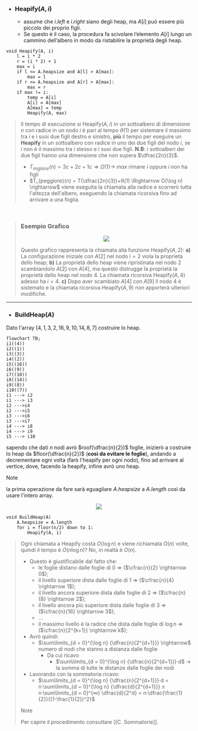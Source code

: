 - ### Heapify($A, i$)
	- assume che $i.left$ e $i.right$ siano degli heap, ma $A[i]$ può essere più piccolo dei proprio figli.
	- Se questo è il caso, la procedura fa scivolare l’elemento $A[i]$ lungo un cammino dell’albero in modo da ristabilire la proprietà degli heap.

``` Pseudocodice TI:"Heapify" "FOLD"
void Heapify(A, i)
	l = i * 2
	r = (i * 2) + 1
	max = i
	if l <= A.heapsize and A[l] > A[max]:
		max = l
	if r <= A.heapsize and A[r] > A[max]:
		max = r
	if max != i:
		temp = A[i]
		A[i] = A[max]
		A[max] = temp
		Heapify(A, max)
``` 

>Il tempo di esecuzione si Heapify$(A, i)$ in un sottoalbero di dimensione $n$ con radice in un nodo $i$ è pari al tempo $θ(1)$ per sistemare il massimo tra $i$ e i suoi due figli destro e sinistro, **più** il tempo per eseguire un **Heapify** in un sottoalbero con radice in uno dei due figli del nodo $i$, se $i$ non è il massimo tra $i$ stesso e i suoi due figli.
>**N.B**: i sottoalberi dei due figli hanno una dimensione che non supera $\dfrac{2n}{3}$. 
>- $T_{migliore}(n) = 3c + 2c + 1c \Rightarrow Ω(1) \rightarrow$ $max$ rimane $i$ oppure $i$ non ha figli
>- $T_{peggiore}(n) = T(\dfrac{2n}{3})+θ(1) \Rightarrow O(\log n) \rightarrow$ viene eseguita la chiamata alla radice e scorrerò tutta l'altezza dell'albero, eseguendo la chiamata ricorsiva fino ad arrivare a una foglia.  

<br>

>### Esempio Grafico
><center><img src="https://cis.temple.edu/~pwang/5511-PT/Lecture/5511-04-03.jpg"></center>
>
> Questo grafico rappresenta la chiamata alla funzione Heapify$(A, 2)$:
> **a)** La configurazione iniziale con $A[2]$ nel nodo $i=2$ viola la proprietà dello heap; 
> **b)** La proprietà dello heap viene ripristinata nel nodo $2$ scambiandolo $A[2]$ con $A[4]$, ma questo distrugge la proprietà la proprietà dello heap nel nodo $4$. La chiamata ricorsiva Heapify$(A, 4)$ adesso ha $i=4$.
> **c)** Dopo aver scambiato $A[4]$ con $A[9]$ il nodo $4$ è sistemato e la chiamata ricorsiva Heapify$(A, 9)$ non apporterà ulteriori modifiche.

***

- ### BuildHeap($A$)
Dato l'array $[4, 1, 3, 2, 16, 9, 10, 14, 8, 7]$ costruire lo heap.
```mermaid
flowchart TB; 
i1((4))
i2((1))
i3((3))
i4((2))
i5((16))
i6((9))
i7((10))
i8((14))
i9((8))
i10((7))
i1 ---> i2
i1 ---> i3
i2 --->i4
i2 --->i5
i3 --->i6
i3 --->i7
i4 ---> i8
i4 ---> i9
i5 ---> i10
```

sapendo che dati $n$ nodi avrò $roof(\dfrac{n}{2})$ foglie, inizierò a costruire lo heap da $floor(\dfrac{n}{2})$ (**così da evitare le foglie**), andando a decrementare ogni volta (farò l'heapify per ogni nodo), fino ad arrivare al vertice, dove, facendo la heapify, infine avrò uno heap.

>[!Note]
>la prima operazione da fare sarà eguagliare $A.heapsize$ a $A.length$ così da usare l'intero array.

<center><img src="https://rusyasoft.github.io/assets/images/cormenAlgorithms/cormen_fig_6_3.jpg"></center>

``` Pseudocodice TI:"BuildHeap" "FOLD"
void BuildHeap(A)
	A.heapsize = A.length
	for i = floor(n/2) down to 1:
		Heapify(A, i)
```

>Ogni chiamata a Heapify costa $O(\log n)$ e viene richiamata $O(n)$ volte, quindi il tempo è $O(n\log n)$? 
>No, in realtà è $O(n)$.
>- Questo è giustificabile dal fatto che: 
>	- le foglie distano dalle foglie di $0$ $\Rightarrow$ ($\cfrac{n}{2} \rightarrow 0$);
>	- il livello superiore dista dalle foglie di $1$ $\Rightarrow$ ($\cfrac{n}{4} \rightarrow 1$);
>	- il livello ancora superiore dista dalle foglie di $2$ $\Rightarrow$ ($\cfrac{n}{8} \rightarrow 2$);
>	- il livello ancora più superiore dista dalle foglie di 3 $\Rightarrow$ ($\cfrac{n}{16} \rightarrow 3$);
>	- ...
>	- il massimo livello è la radice che dista dalle foglie di $\log n$ $\Rightarrow$ ($\cfrac{n}{2^{k+1}} \rightarrow k$);
>- Avrò quindi:
>	- $\sum\limits_{d = 0}^{\log n} {\dfrac{n}{2^{d+1}}} \rightarrow$ numero di nodi che stanno a distanza dalle foglie
>		- Da cui ricavo
>			- $\sum\limits_{d = 0}^{\log n} {\dfrac{n}{2^{d+1}}}·d$ $\rightarrow$ la somma di tutte le distanze dalle foglie dei nodi
>- Lavorando con la sommatoria ricavo:
>	- $\sum\limits_{d = 0}^{\log n} {\dfrac{n}{2^{d+1}}}·d = n·\sum\limits_{d = 0}^{\log n} {\dfrac{d}{2^{d+1}}} ≤ n·\sum\limits_{d = 0}^{∞} \dfrac{d}{2^d} = n·\dfrac{\frac{1}{2}}{(1-\frac{1}{2})^2}$
>>[!Note]
>>Per capire il procedimento consultare [[C. Sommatorie]].